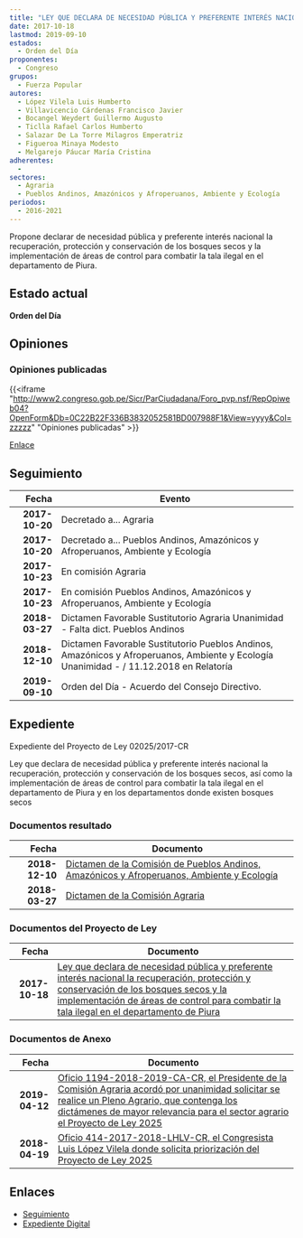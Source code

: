 ```yaml
---
title: "LEY QUE DECLARA DE NECESIDAD PÚBLICA Y PREFERENTE INTERÉS NACIONAL LA RECUPERACIÓN, PROTECCIÓN Y CONSERVACIÓN DE LOS BOSQUES SECOS Y LA IMPLEMENTACIÓN DE ÁREAS DE CONTROL PARA COMBATIR LA TALA ILEGAL EN EL DEPARTAMENTO DE PIURA"
date: 2017-10-18
lastmod: 2019-09-10
estados: 
  - Orden del Día
proponentes: 
  - Congreso
grupos: 
  - Fuerza Popular
autores: 
  - López Vilela Luis Humberto
  - Villavicencio Cárdenas Francisco Javier
  - Bocangel Weydert Guillermo Augusto
  - Ticlla Rafael Carlos Humberto
  - Salazar De La Torre Milagros Emperatriz
  - Figueroa Minaya Modesto
  - Melgarejo Páucar María Cristina
adherentes: 
  - 
sectores: 
  - Agraria
  - Pueblos Andinos, Amazónicos y Afroperuanos, Ambiente y Ecología
periodos: 
  - 2016-2021
---
```


Propone declarar de necesidad pública y preferente interés nacional la recuperación, protección y conservación de los bosques secos y la implementación de áreas de control para combatir la tala ilegal en el departamento de Piura.


## Estado actual

**Orden del Día**

## Opiniones

### Opiniones publicadas

{{<iframe "http://www2.congreso.gob.pe/Sicr/ParCiudadana/Foro_pvp.nsf/RepOpiweb04?OpenForm&Db=0C22B22F336B3832052581BD007988F1&View=yyyy&Col=zzzzz" "Opiniones publicadas" >}}

[Enlace](http://www2.congreso.gob.pe/Sicr/ParCiudadana/Foro_pvp.nsf/RepOpiweb04?OpenForm&Db=0C22B22F336B3832052581BD007988F1&View=yyyy&Col=zzzzz)

## Seguimiento

| Fecha | Evento |
|------:|--------|
| **2017-10-20** | Decretado a... Agraria|
| **2017-10-20** | Decretado a... Pueblos Andinos, Amazónicos y Afroperuanos, Ambiente y Ecología|
| **2017-10-23** | En comisión Agraria|
| **2017-10-23** | En comisión Pueblos Andinos, Amazónicos y Afroperuanos, Ambiente y Ecología|
| **2018-03-27** | Dictamen Favorable Sustitutorio Agraria Unanimidad - Falta dict. Pueblos Andinos|
| **2018-12-10** | Dictamen Favorable Sustitutorio Pueblos Andinos, Amazónicos y Afroperuanos, Ambiente y Ecología Unanimidad - / 11.12.2018 en Relatoría|
| **2019-09-10** | Orden del Día - Acuerdo del Consejo Directivo.|


## Expediente

Expediente del Proyecto de Ley 02025/2017-CR

Ley que declara de necesidad pública y preferente interés nacional la recuperación, protección y conservación de los bosques secos, así como la implementación de áreas de control para combatir la tala ilegal en el departamento de Piura y en los departamentos donde existen bosques secos


### Documentos resultado

| Fecha | Documento |
|------:|--------|
| **2018-12-10** | [Dictamen de la Comisión de Pueblos Andinos, Amazónicos y Afroperuanos, Ambiente y Ecología](http://www.leyes.congreso.gob.pe/Documentos/2016_2021/Dictamenes/Proyectos_de_Ley/02025DC19MAY20181210.pdf) |
| **2018-03-27** | [Dictamen de la Comisión Agraria](http://www.leyes.congreso.gob.pe/Documentos/2016_2021/Dictamenes/Proyectos_de_Ley/02025DC01MAY20180327.pdf) |

### Documentos del Proyecto de Ley

| Fecha | Documento |
|------:|--------|
| **2017-10-18** | [Ley que declara de necesidad pública y preferente interés nacional la recuperación, protección y conservación de los bosques secos y la implementación de áreas de control para combatir la tala ilegal en el departamento de Piura](http://www.leyes.congreso.gob.pe/Documentos/2016_2021/Proyectos_de_Ley_y_de_Resoluciones_Legislativas/PL0202520171018..PDF) |

### Documentos de Anexo

| Fecha | Documento |
|------:|--------|
| **2019-04-12** | [Oficio 1194-2018-2019-CA-CR, el Presidente de la Comisión Agraria acordó por unanimidad solicitar se realice un Pleno Agrario, que contenga los dictámenes de mayor relevancia para el sector agrario el Proyecto de Ley 2025](http://www.leyes.congreso.gob.pe/Documentos/2016_2021/Oficios/Comisiones_Ordinarias/OFICIO-1194-2018-2019-CA-CR.pdf) |
| **2018-04-19** | [Oficio 414-2017-2018-LHLV-CR, el Congresista Luis López Vilela donde solicita priorización del Proyecto de Ley 2025](http://www.leyes.congreso.gob.pe/Documentos/2016_2021/Oficios/Congresistas/OFICIO-414-2017-2018-LHLV-CR..pdf) |

## Enlaces 

- [Seguimiento](http://www2.congreso.gob.pe/Sicr/TraDocEstProc/CLProLey2016.nsf/f7fff46988ca05b1052578e100829cc7/2b5e643b83e4ca14052581bd007ccac8?OpenDocument)
- [Expediente Digital](http://www2.congreso.gob.pe/Sicr/TraDocEstProc/CLProLey2016.nsf/f7fff46988ca05b1052578e100829cc7/2b5e643b83e4ca14052581bd007ccac8?OpenDocument&Click=05257FB7005EB655.eb71d0cf91d8294e05256cdf006b5706/$Body/0.1C6C)
